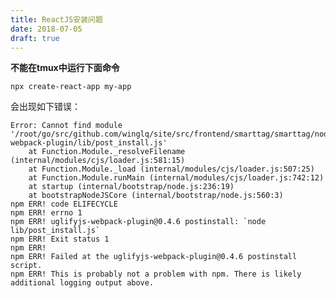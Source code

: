 ```yaml
---
title: ReactJS安装问题
date: 2018-07-05
draft: true
---
```


**不能在tmux中运行下面命令**

    npx create-react-app my-app

会出现如下错误：

    Error: Cannot find module '/root/go/src/github.com/winglq/site/src/frontend/smarttag/smarttag/node_modules/uglifyjs-webpack-plugin/lib/post_install.js'
        at Function.Module._resolveFilename (internal/modules/cjs/loader.js:581:15)
        at Function.Module._load (internal/modules/cjs/loader.js:507:25)
        at Function.Module.runMain (internal/modules/cjs/loader.js:742:12)
        at startup (internal/bootstrap/node.js:236:19)
        at bootstrapNodeJSCore (internal/bootstrap/node.js:560:3)
    npm ERR! code ELIFECYCLE
    npm ERR! errno 1
    npm ERR! uglifyjs-webpack-plugin@0.4.6 postinstall: `node lib/post_install.js`
    npm ERR! Exit status 1
    npm ERR!
    npm ERR! Failed at the uglifyjs-webpack-plugin@0.4.6 postinstall script.
    npm ERR! This is probably not a problem with npm. There is likely additional logging output above.
